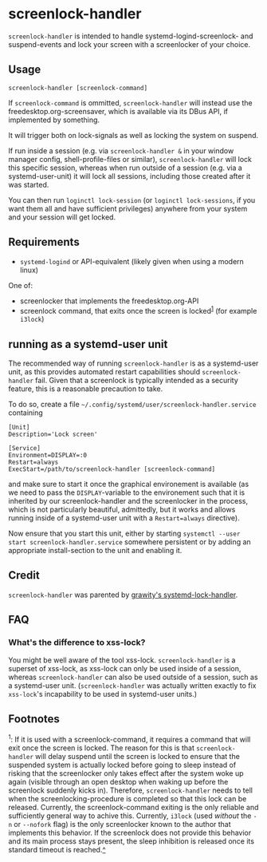 # screenlock-handler

`screenlock-handler` is intended to handle systemd-logind-screenlock- and suspend-events and lock your screen with a screenlocker of your choice.

## Usage

`screenlock-handler [screenlock-command]`

If `screenlock-command` is ommitted, `screenlock-handler` will instead use the freedesktop.org-screensaver, which is available via its DBus API, if implemented by something.

It will trigger both on lock-signals as well as locking the system on suspend.

If run inside a session (e.g. via `screenlock-handler &` in your window manager config, shell-profile-files or similar), `screenlock-handler` will lock this specific session, whereas when run outside of a session (e.g. via a systemd-user-unit) it will lock all sessions, including those created after it was started.

You can then run `loginctl lock-session` (or `loginctl lock-sessions`, if you want them all and have sufficient privileges) anywhere from your system and your session will get locked.

## Requirements

  * `systemd-logind` or API-equivalent (likely given when using a modern linux)

One of:

  * screenlocker that implements the freedesktop.org-API
  * screenlock command, that exits once the screen is locked<sup>[1](#Footnotes)</sup> (for example `i3lock`)

## running as a systemd-user unit

The recommended way of running `screenlock-handler` is as a systemd-user unit, as this provides automated restart capabilities should `screenlock-handler` fail. Given that a screenlock is typically intended as a security feature, this is a reasonable precaution to take.

To do so, create a file `~/.config/systemd/user/screenlock-handler.service` containing

    [Unit]
    Description='Lock screen'

    [Service]
    Environment=DISPLAY=:0
	Restart=always
    ExecStart=/path/to/screenlock-handler [screenlock-command]

and make sure to start it once the graphical environement is available (as we need to pass the `DISPLAY`-variable to the environement such that it is inherited by our screenlock-handler and the screenlocker in the process, which is not particularly beautiful, admittedly, but it works and allows running inside of a systemd-user unit with a `Restart=always` directive).

Now ensure that you start this unit, either by starting `systemctl --user start screenlock-handler.service` somewhere persistent or by adding an appropriate install-section to the unit and enabling it.


## Credit

`screenlock-handler` was parented by [grawity's systemd-lock-handler](https://github.com/grawity/code/blob/master/desktop/systemd-lock-handler).

## FAQ

### What's the difference to xss-lock?

You might be well aware of the tool xss-lock.
`screenlock-handler` is a superset of xss-lock, as xss-lock can only be used inside of a session, whereas `screenlock-handler` can also be used outside of a session, such as a systemd-user unit.
(`screenlock-handler` was actually written exactly to fix `xss-lock`'s incapability to be used in systemd-user units.)


## Footnotes

<sup>1</sup>: If it is used with a screenlock-command, it requires a command that will exit once the screen is locked. The reason for this is that `screenlock-handler` will delay suspend until the screen is locked to ensure that the suspended system is actually locked before going to sleep instead of risking that the screenlocker only takes effect after the system woke up again (visible through an open desktop when waking up before the screenlock suddenly kicks in). Therefore, `screenlock-handler` needs to tell when the screenlocking-procedure is completed so that this lock can be released. Currently, the screenlock-command exiting is the only reliable and sufficiently general way to achive this. Currently, `i3lock` (used *without* the `-n` or `--nofork` flag) is the only screenlocker known to the author that implements this behavior. If the screenlock does not provide this behavior and its main process stays present, the sleep inhibition is released once its standard timeout is reached.[^](#Requirements)

